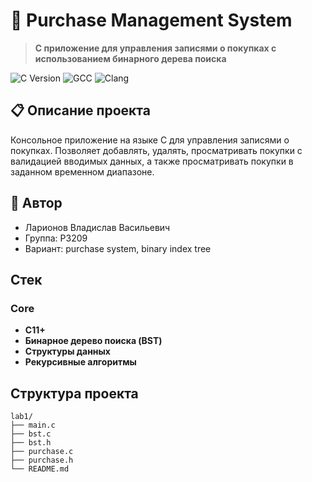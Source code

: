 # 🎯 Purchase Management System

> **C приложение для управления записями о покупках с использованием бинарного дерева поиска**

![C Version](https://img.shields.io/badge/C-C11%2B-00599C?style=for-the-badge&logo=c)
![GCC](https://img.shields.io/badge/GCC-7.0%2B-FF6600?style=for-the-badge&logo=gnu)
![Clang](https://img.shields.io/badge/Clang-6.0%2B-FF6600?style=for-the-badge&logo=llvm)

## 📋 Описание проекта

Консольное приложение на языке C для управления записями о покупках. Позволяет добавлять, удалять, просматривать покупки с валидацией вводимых данных, а также просматривать покупки в заданном временном диапазоне.

## 👤 Автор

- Ларионов Владислав Васильевич
- Группа: P3209  
- Вариант: purchase system, binary index tree

## Стек

### Core
- **C11+**
- **Бинарное дерево поиска (BST)**
- **Структуры данных**
- **Рекурсивные алгоритмы**

## Структура проекта

```
lab1/
├── main.c
├── bst.c
├── bst.h
├── purchase.c
├── purchase.h
└── README.md
```

